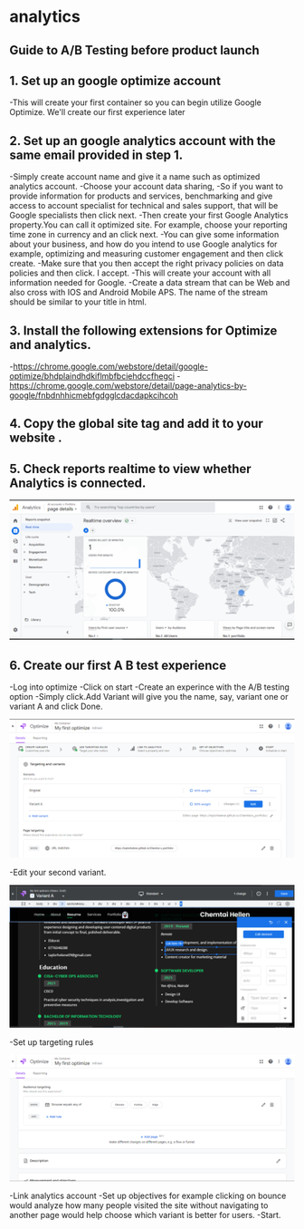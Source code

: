 ﻿# analytics

## Guide to A/B Testing before product launch

## 1. Set up an google optimize account

   -This will create your first container so you can begin utilize Google Optimize.
   We'll create our first experience later

## 2. Set up an google analytics account with the same email provided in step 1.

   -Simply create account name and give it a name such as optimized analytics account.
   -Choose your account data sharing, 
   -So if you want to provide information for products and services, benchmarking and give access to account specialist for technical and sales support, that will be Google specialists then click next.
   -Then create your first Google Analytics property.You can call it optimized site.
   For example, choose your reporting time zone in currency and an click next.
   -You can give some information about your business, and how do you intend to use Google analytics for example, optimizing and measuring customer engagement and then click create.
   -Make sure that you then accept the right privacy policies on data policies and then click. I accept.
   -This will create your account with all information needed for Google.
   -Create a data stream that can be Web and also cross with IOS and Android Mobile APS. The name of the stream should be similar to your title in html.

## 3. Install the following extensions for Optimize and analytics.

   -https://chrome.google.com/webstore/detail/google-optimize/bhdplaindhdkiflmbfbciehdccfhegci
   -https://chrome.google.com/webstore/detail/page-analytics-by-google/fnbdnhhicmebfgdgglcdacdapkcihcoh

## 4. Copy the global site tag and add it to your website <head>.

## 5. Check reports realtime to view whether Analytics is connected.

![alt text](https://github.com/taylorhelene/Chemtai-s_portfolio/blob/main/assets/img/images/realtime.png)


## 6. Create our first A B test experience

   -Log into optimize
   -Click on start
   -Create an experince with the A/B testing option
   -Simply click.Add Variant will give you the name, say, variant one or variant A and click Done.

![alt text](https://github.com/taylorhelene/Chemtai-s_portfolio/blob/main/assets/img/images/addvariant.png)

   -Edit your second variant.

![alt text](https://github.com/taylorhelene/Chemtai-s_portfolio/blob/main/assets/img/images/Editvariant.png)

   -Set up targeting rules

![alt text](https://github.com/taylorhelene/Chemtai-s_portfolio/blob/main/assets/img/images/audiencetargetting.png)

   -Link analytics account
   -Set up objectives for example clicking on bounce would analyze how many people visited the site 
   without navigating to another page would help choose which variant is better for users.
   -Start.
